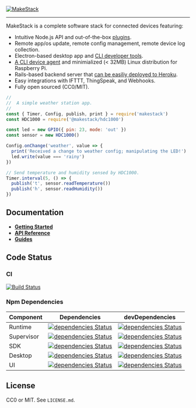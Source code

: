 [![MakeStack](https://cdn.rawgit.com/makestack/media/master/banner.png)](https://makestack.org)

---

MakeStack is a complete software stack for connected devices featuring:

- Intuitive Node.js API and out-of-the-box [plugins](https://github.com/makestack/makestack/tree/master/plugins).
- Remote app/os update, remote config management, remote device log collection.
- Electron-based desktop app and [CLI developer tools](https://www.npmjs.com/package/makestack-sdk).
- [A CLI device agent](https://www.npmjs.com/package/makestack-sdk) and minimialized (< 32MB) Linux distribution for Raspberry Pi.
- Rails-based backend server that [can be easiliy deployed to Heroku](https://makestack.org/documentation/#/guides/heroku).
- Easy integrations with IFTTT, ThingSpeak, and Webhooks.
- Fully open sourced (CC0/MIT).

```javascript
//
//  A simple weather station app.
//
const { Timer, Config, publish, print } = require('makestack')
const HDC1000 = require('@makestack/hdc1000')

const led = new GPIO({ pin: 23, mode: 'out' })
const sensor = new HDC1000()

Config.onChange('weather', value => {
  print('Received a change to weather config; manipulating the LED!')
  led.write(value === 'rainy')
})

// Send temperature and humidity sensed by HDC1000.
Timer.interval(5, () => {
  publish('t', sensor.readTemperature())
  publish('h', sensor.readHumidity())
})
```

Documentation
-------------

- **[Getting Started](https:///makestack.org/documentation/#/getting-started)**
- **[API Reference](https://makestack.org/documentation/#/api)**
- **[Guides](https://makestack.org/documentation/#/guides)**

Code Status
-----------

### CI
[![Build Status](https://travis-ci.org/makestack/makestack.svg?branch=master)](https://travis-ci.org/makestack/makestack)

### Npm Dependencies

| Component | Dependencies | devDependencies |
| ---- | ---- | ---- |
| Runtime | [![dependencies Status](https://david-dm.org/makestack/makestack/status.svg?path=runtime)](https://david-dm.org/makestack/makestack?path=runtime) |[![dependencies Status](https://david-dm.org/makestack/makestack/status.svg?path=runtime&type=dev)](https://david-dm.org/makestack/makestack?path=runtime&type=dev) |
| Supervisor | [![dependencies Status](https://david-dm.org/makestack/makestack/status.svg?path=supervisor)](https://david-dm.org/makestack/makestack?path=supervisor) |[![dependencies Status](https://david-dm.org/makestack/makestack/status.svg?path=supervisor&type=dev)](https://david-dm.org/makestack/makestack?path=supervisor&type=dev) |
| SDK | [![dependencies Status](https://david-dm.org/makestack/makestack/status.svg?path=sdk)](https://david-dm.org/makestack/makestack?path=sdk) |[![dependencies Status](https://david-dm.org/makestack/makestack/status.svg?path=sdk&type=dev)](https://david-dm.org/makestack/makestack?path=sdk&type=dev) |
| Desktop | [![dependencies Status](https://david-dm.org/makestack/makestack/status.svg?path=desktop)](https://david-dm.org/makestack/makestack?path=desktop) |[![dependencies Status](https://david-dm.org/makestack/makestack/status.svg?path=desktop&type=dev)](https://david-dm.org/makestack/makestack?path=desktop&type=dev) |
| UI | [![dependencies Status](https://david-dm.org/makestack/makestack/status.svg?path=ui)](https://david-dm.org/makestack/makestack?path=ui) |[![dependencies Status](https://david-dm.org/makestack/makestack/status.svg?path=ui&type=dev)](https://david-dm.org/makestack/makestack?path=ui&type=dev) |


License
-------
CC0 or MIT. See `LICENSE.md`.
